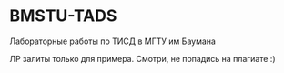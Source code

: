 # BMSTU-TADS
Лабораторные работы по ТИСД в МГТУ им Баумана

ЛР залиты только для примера. Смотри, не попадись на плагиате :)
